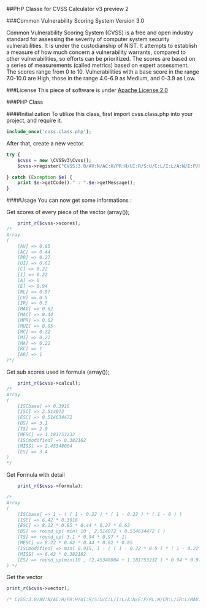 ##PHP Classe for CVSS Calculator v3 preview 2

###Common Vulnerability Scoring System Version 3.0

Common Vulnerability Scoring System (CVSS) is a free and open industry standard for assessing the severity of computer system security vulnerabilities. It is under the custodianship of NIST. It attempts to establish a measure of how much concern a vulnerability warrants, compared to other vulnerabilities, so efforts can be prioritized. The scores are based on a series of measurements (called metrics) based on expert assessment. The scores range from 0 to 10. Vulnerabilities with a base score in the range 7.0-10.0 are High, those in the range 4.0-6.9 as Medium, and 0-3.9 as Low.

###License
This piece of software is under [Apache License 2.0](http://www.apache.org/licenses/LICENSE-2.0)

###PHP Class

####Initialization
To utilize this class, first import cvss.class.php into your project, and require it.
```php
include_once('cvss.class.php');
```

After that, create a new vector.
```php
try {
	$cvss = new \CVSSv3\Cvss();
	$cvss->register("CVSS:3.0/AV:N/AC:H/PR:H/UI:R/S:U/C:L/I:L/A:N/E:P/RL:W/CR:L/IR:L/MAV:A/MAC:H/MPR:L/MUI:N/MS:U/MC:L/MI:L/MA:L");

} catch (Exception $e) {
	print $e->getCode()." : ".$e->getMessage();
}
```

####Usage
You can now get some informations :

Get scores of every piece of the vector (array());
```php
	print_r($cvss->scores);
/*
Array
(
    [AV] => 0.85
    [AC] => 0.44
    [PR] => 0.27
    [UI] => 0.62
    [C] => 0.22
    [I] => 0.22
    [A] => 0
    [E] => 0.94
    [RL] => 0.97
    [CR] => 0.5
    [IR] => 0.5
    [MAV] => 0.62
    [MAC] => 0.44
    [MPR] => 0.62
    [MUI] => 0.85
    [MC] => 0.22
    [MI] => 0.22
    [MA] => 0.22
    [RC] => 1
    [AR] => 1
)*/
```

Get sub scores used in formula (array());
```php
	print_r($cvss->calcul);
/*
Array
(
    [ISCbase] => 0.3916
    [ISC] => 2.514072
    [ESC] => 0.514634472
    [BS] => 3.1
    [TS] => 2.9
    [MESC] => 1.181753232
    [ISCmodified] => 0.382162
    [MISS] => 2.45348004
    [ES] => 3.4
)	
*/
```

Get Formula with detail
```php
	print_r($cvss->formula);

/*
Array
(
    [ISCbase] => 1 - ( ( 1 - 0.22 ) * ( 1 - 0.22 ) * ( 1 - 0 ) )
    [ISC] => 6.42 * 0.3916
    [ESC] => 8.22 * 0.85 * 0.44 * 0.27 * 0.62
    [BS] => round_up( min( 10 , 2.514072 + 0.514634472 ) )
    [TS] => round_up( 3.1 * 0.94 * 0.97 * 1)
    [MESC] => 8.22 * 0.62 * 0.44 * 0.62 * 0.85
    [ISCmodified] => min( 0.915, 1 - ( ( 1 - 0.22 * 0.5 ) * ( 1 - 0.22 * 0.5 ) * ( 1 - 0.22 * 1 ) ) )
    [MISS] => 6.42 * 0.382162
    [ES] => round_up(min(10 , (2.45348004 + 1.181753232 ) * 0.94 * 0.97 * 1),1)
) */
```

Get the vector
```php
print_r($cvss->vector);

/* CVSS:3.0/AV:N/AC:H/PR:H/UI:R/S:U/C:L/I:L/A:N/E:P/RL:W/CR:L/IR:L/MAV:A/MAC:H/MPR:L/MUI:N/MS:U/MC:L/MI:L/MA:L */
```
